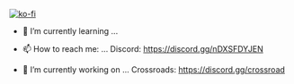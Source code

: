 [![ko-fi](https://ko-fi.com/img/githubbutton_sm.svg)](https://ko-fi.com/M4M2LQLBM)

- 🌱 I’m currently learning ...

- 📫 How to reach me: ...
Discord: https://discord.gg/nDXSFDYJEN

- 🔭 I’m currently working on ...
Crossroads: https://discord.gg/crossroad

<!--
**mNm-server/mNm-server** is a ✨ _special_ ✨ repository because its `README.md` (this file) appears on your GitHub profile.

Here are some ideas to get you started:

- 🔭 I’m currently working on ...
- 🌱 I’m currently learning ...
- 👯 I’m looking to collaborate on ...
- 🤔 I’m looking for help with ...
- 💬 Ask me about ...
- 📫 How to reach me: ...
- 😄 Pronouns: ...
- ⚡ Fun fact: ...
-->
